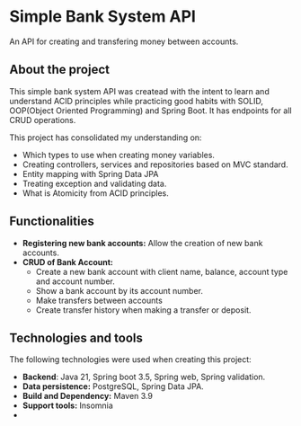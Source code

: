 # Simple Bank System API

An API for creating and transfering money between accounts.

## About the project

This simple bank system API was createad with the intent to learn and understand ACID principles while practicing good habits with SOLID, OOP(Object Oriented Programming) and Spring Boot.
It has endpoints for all CRUD operations.

This project has consolidated my understanding on:
-  Which types to use when creating money variables.
-  Creating controllers, services and repositories based on MVC standard.
-  Entity mapping with Spring Data JPA
-  Treating exception and validating data.
-  What is Atomicity from ACID principles.

## Functionalities
- **Registering new bank accounts:** Allow the creation of new bank accounts.
- **CRUD of Bank Account:**
  - Create a new bank account with client name, balance, account type and account number.
  - Show a bank account by its account number.
  - Make transfers between accounts
  - Create transfer history when making a transfer or deposit.

## Technologies and tools

The following technologies were used when creating this project:

- **Backend**: Java 21, Spring boot 3.5, Spring web, Spring validation.
- **Data persistence:** PostgreSQL, Spring Data JPA.
- **Build and Dependency:** Maven 3.9
- **Support tools:** Insomnia
- 
